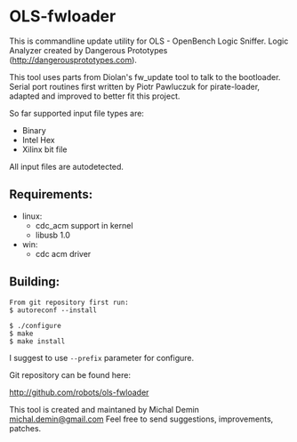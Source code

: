 #  OLS-fwloader

This is commandline update utility for OLS - OpenBench Logic Sniffer. Logic Analyzer created by Dangerous Prototypes (http://dangerousprototypes.com).

This tool uses parts from Diolan's fw_update tool to talk to the bootloader.  Serial port routines first written by Piotr Pawluczuk for pirate-loader, adapted and improved to better fit this project.

So far supported input file types are:
* Binary
* Intel Hex
* Xilinx bit file

All input files are autodetected.

## Requirements:

* linux:
  *  cdc_acm support in kernel
  *  libusb 1.0
* win:
  *  cdc acm driver

## Building:

```
From git repository first run:
$ autoreconf --install

$ ./configure
$ make
$ make install
```

I suggest to use `--prefix` parameter for configure.

Git repository can be found here:

  http://github.com/robots/ols-fwloader

This tool is created and maintaned by Michal Demin <michal.demin@gmail.com>
Feel free to send suggestions, improvements, patches.
